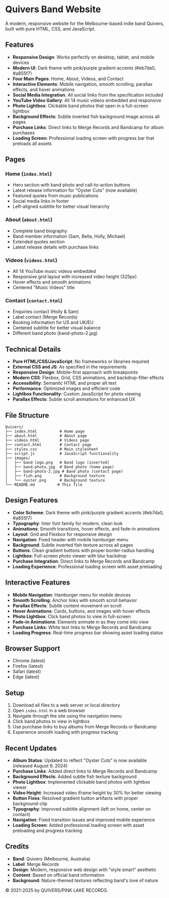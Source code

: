 # Quivers Band Website

A modern, responsive website for the Melbourne-based indie band Quivers, built with pure HTML, CSS, and JavaScript.

## Features

- **Responsive Design**: Works perfectly on desktop, tablet, and mobile devices
- **Modern UI**: Dark theme with pink/purple gradient accents (#eb7da0, #a855f7)
- **Four Main Pages**: Home, About, Videos, and Contact
- **Interactive Elements**: Mobile navigation, smooth scrolling, parallax effects, and hover animations
- **Social Media Integration**: All social links from the specification included
- **YouTube Video Gallery**: All 14 music videos embedded and responsive
- **Photo Lightbox**: Clickable band photos that open in a full-screen lightbox
- **Background Effects**: Subtle inverted fish background image across all pages
- **Purchase Links**: Direct links to Merge Records and Bandcamp for album purchases
- **Loading Screen**: Professional loading screen with progress bar that preloads all assets

## Pages

### Home (`index.html`)

- Hero section with band photo and call-to-action buttons
- Latest release information for "Oyster Cuts" (now available)
- Featured quotes from music publications
- Social media links in footer
- Left-aligned subtitle for better visual hierarchy

### About (`about.html`)

- Complete band biography
- Band member information (Sam, Bella, Holly, Michael)
- Extended quotes section
- Latest release details with purchase links

### Videos (`videos.html`)

- All 14 YouTube music videos embedded
- Responsive grid layout with increased video height (325px)
- Hover effects and smooth animations
- Centered "Music Videos" title

### Contact (`contact.html`)

- Enquiries contact (Holly & Sam)
- Label contact (Merge Records)
- Booking information for US and UK/EU
- Centered subtitle for better visual balance
- Different band photo (band-photo-2.jpg)

## Technical Details

- **Pure HTML/CSS/JavaScript**: No frameworks or libraries required
- **External CSS and JS**: As specified in the requirements
- **Responsive Design**: Mobile-first approach with breakpoints
- **Modern CSS**: Flexbox, Grid, CSS animations, and backdrop-filter effects
- **Accessibility**: Semantic HTML and proper alt text
- **Performance**: Optimized images and efficient code
- **Lightbox Functionality**: Custom JavaScript for photo viewing
- **Parallax Effects**: Subtle scroll animations for enhanced UX

## File Structure

```
Quivers/
├── index.html          # Home page
├── about.html          # About page
├── videos.html         # Videos page
├── contact.html        # Contact page
├── styles.css          # Main stylesheet
├── script.js           # JavaScript functionality
├── images/
│   ├── band-logo.png   # Band logo (inverted)
│   ├── band-photo.jpg  # Band photo (home page)
│   ├── band-photo-2.jpg # Band photo (contact page)
│   ├── fish.png        # Background texture
│   └── oyster.png      # Background texture
└── README.md          # This file
```

## Design Features

- **Color Scheme**: Dark theme with pink/purple gradient accents (#eb7da0, #a855f7)
- **Typography**: Inter font family for modern, clean look
- **Animations**: Smooth transitions, hover effects, and fade-in animations
- **Layout**: Grid and Flexbox for responsive design
- **Navigation**: Fixed header with mobile hamburger menu
- **Background**: Subtle inverted fish texture across all pages
- **Buttons**: Clean gradient buttons with proper border-radius handling
- **Lightbox**: Full-screen photo viewer with blur backdrop
- **Purchase Integration**: Direct links to Merge Records and Bandcamp
- **Loading Experience**: Professional loading screen with asset preloading

## Interactive Features

- **Mobile Navigation**: Hamburger menu for mobile devices
- **Smooth Scrolling**: Anchor links with smooth scroll behavior
- **Parallax Effects**: Subtle content movement on scroll
- **Hover Animations**: Cards, buttons, and images with hover effects
- **Photo Lightbox**: Click band photos to view in full-screen
- **Fade-in Animations**: Elements animate in as they come into view
- **Purchase Links**: White text links to Merge Records and Bandcamp
- **Loading Progress**: Real-time progress bar showing asset loading status

## Browser Support

- Chrome (latest)
- Firefox (latest)
- Safari (latest)
- Edge (latest)

## Setup

1. Download all files to a web server or local directory
2. Open `index.html` in a web browser
3. Navigate through the site using the navigation menu
4. Click band photos to view in lightbox
5. Use purchase links to buy albums from Merge Records or Bandcamp
6. Experience smooth loading with progress tracking

## Recent Updates

- **Album Status**: Updated to reflect "Oyster Cuts" is now available (released August 9, 2024)
- **Purchase Links**: Added direct links to Merge Records and Bandcamp
- **Background Effects**: Added subtle fish texture background
- **Photo Lightbox**: Implemented clickable band photos with lightbox viewer
- **Video Height**: Increased video iframe height by 30% for better viewing
- **Button Fixes**: Resolved gradient button artifacts with proper background-clip
- **Typography**: Improved subtitle alignment (left on home, center on contact)
- **Navigation**: Fixed transition issues and improved mobile experience
- **Loading Screen**: Added professional loading screen with asset preloading and progress tracking

## Credits

- **Band**: Quivers (Melbourne, Australia)
- **Label**: Merge Records
- **Design**: Modern, responsive web design with "style smart" aesthetic
- **Content**: Based on official band information
- **Background**: Nature-themed textures reflecting band's love of nature

© 2021-2025 by QUIVERS/PINK LAKE RECORDS.
